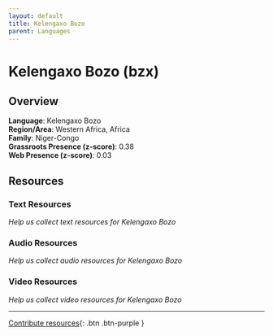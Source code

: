 ```yaml
---
layout: default
title: Kelengaxo Bozo
parent: Languages
---
```


# Kelengaxo Bozo (bzx)

## Overview

**Language**: Kelengaxo Bozo  
**Region/Area**: Western Africa, Africa  
**Family**: Niger-Congo  
**Grassroots Presence (z-score)**: 0.38  
**Web Presence (z-score)**: 0.03  

## Resources

### Text Resources
*Help us collect text resources for Kelengaxo Bozo*

### Audio Resources
*Help us collect audio resources for Kelengaxo Bozo*

### Video Resources
*Help us collect video resources for Kelengaxo Bozo*

---

[Contribute resources](https://forms.office.com/e/1SfLJx3u1r){: .btn .btn-purple }
